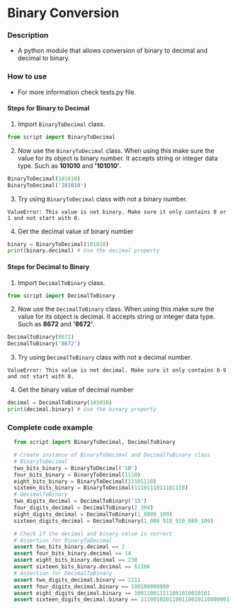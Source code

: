 # Binary Conversion

### Description
  - A python module that allows conversion of binary to decimal and decimal to binary.

### How to use
  - For more information check tests.py file.

  #### Steps for Binary to Decimal
  1. Import `BinaryToDecimal` class.
```python
from script import BinaryToDecimal
```
  2. Now use the `BinaryToDecimal` class. When using this make sure the value for its object is binary number. It accepts string or integer data type. Such as **101010** and **'101010'**.
```python
BinaryToDecimal(101010)
BinaryToDecimal('101010')
```
  3. Try using `BinaryToDecimal` class with not a binary number.
```
ValueError: This value is not binary. Make sure it only contains 0 or 1 and not start with 0.
```
  4. Get the decimal value of binary number
```python
binary = BinaryToDecimal(101010)
print(binary.decimal) # Use the decimal property
```

  #### Steps for Decimal to Binary
  1. Import `DecimalToBinary` class.
```python
from script import DecimalToBinary
```
  2. Now use the `DecimalToBinary` class. When using this make sure the value for its object is decimal. It accepts string or integer data type. Such as **8672** and **'8672'**.
```python
DecimalToBinary(8672)
DecimalToBinary('8672')
```
  3. Try using `DecimalToBinary` class with not a decimal number.
```
ValueError: This value is not decimal. Make sure it only contains 0-9 and not start with 0.
```
  4. Get the binary value of decimal number
```python
decimal = DecimalToBinary(101010)
print(decimal.binary) # Use the binary property
``` 

### Complete code example
  ```python
    from script import BinaryToDecimal, DecimalToBinary

    # Create instance of BinaryToDecimal and DecimalToBinary class
    # BinaryToDecimal
    two_bits_binary = BinaryToDecimal('10')
    four_bits_binary = BinaryToDecimal(1110)
    eight_bits_binary = BinaryToDecimal(11101110)
    sixteen_bits_binary = BinaryToDecimal(1110111011101110)
    # DecimalToBinary
    two_digits_decimal = DecimalToBinary('15')
    four_digits_decimal = DecimalToBinary(2_304)
    eight_digits_decimal = DecimalToBinary(1_0089_109)
    sixteen_digits_decimal = DecimalToBinary(1_008_910_910_089_109)

    # Check if the decimal and binary value is correct
    # Assertion for BinaryToDecimal
    assert two_bits_binary.decimal == 2
    assert four_bits_binary.decimal == 14
    assert eight_bits_binary.decimal == 238
    assert sixteen_bits_binary.decimal == 61166
    # Assertion for DecimalToBinary
    assert two_digits_decimal.binary == 1111
    assert four_digits_decimal.binary == 100100000000
    assert eight_digits_decimal.binary == 100110011111001010010101
    assert sixteen_digits_decimal.binary == 11100101011001100101100000011001111110011110010101
  ```
